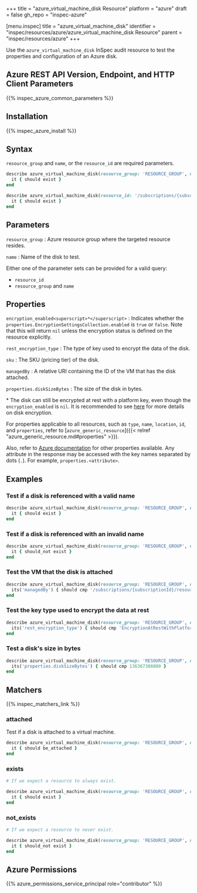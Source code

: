 +++
title = "azure_virtual_machine_disk Resource"
platform = "azure"
draft = false
gh_repo = "inspec-azure"

[menu.inspec]
title = "azure_virtual_machine_disk"
identifier = "inspec/resources/azure/azure_virtual_machine_disk Resource"
parent = "inspec/resources/azure"
+++

Use the `azure_virtual_machine_disk` InSpec audit resource to test the properties and configuration of an Azure disk.

## Azure REST API Version, Endpoint, and HTTP Client Parameters

{{% inspec_azure_common_parameters %}}

## Installation

{{% inspec_azure_install %}}

## Syntax

`resource_group` and `name`, or the `resource_id` are required parameters.

```ruby
describe azure_virtual_machine_disk(resource_group: 'RESOURCE_GROUP', name: 'EXAMPLE_DISK') do
  it { should exist }
end
```

```ruby
describe azure_virtual_machine_disk(resource_id: '/subscriptions/{subscriptionId}/resourceGroups/{resourceGroupName}/providers/Microsoft.Compute/disks/{diskName}') do
  it { should exist }
end
```

## Parameters

`resource_group`
: Azure resource group where the targeted resource resides.

`name`
: Name of the disk to test.

Either one of the parameter sets can be provided for a valid query:

- `resource_id`
- `resource_group` and `name`

## Properties

`encryption_enabled<superscript>*</superscript>`
: Indicates whether the `properties.EncryptionSettingsCollection.enabled` is `true` or `false`. Note that this will return `nil` unless the encryption status is defined on the resource explicitly.

`rest_encryption_type`
: The type of key used to encrypt the data of the disk.

`sku`
: The SKU (pricing tier) of the disk.

`managedBy`
: A relative URI containing the ID of the VM that has the disk attached.

`properties.diskSizeBytes`
: The size of the disk in bytes.

<superscript>*</superscript> The disk can still be encrypted at rest with a platform key, even though the `encryption_enabled` is `nil`. It is recommended to see [here](https://docs.microsoft.com/en-us/azure/virtual-machines/linux/disk-encryption) for more details on disk encryption.

For properties applicable to all resources, such as `type`, `name`, `location`, `id`, and `properties`, refer to [`azure_generic_resource`]({{< relref "azure_generic_resource.md#properties" >}}).

Also, refer to [Azure documentation](https://docs.microsoft.com/en-us/rest/api/compute/disks/get#disk) for other properties available.
Any attribute in the response may be accessed with the key names separated by dots (`.`). For example, `properties.<attribute>`.

## Examples

### Test if a disk is referenced with a valid name

```ruby
describe azure_virtual_machine_disk(resource_group: 'RESOURCE_GROUP', name: 'OS_DISK') do
  it { should exist }
end
```

### Test if a disk is referenced with an invalid name

```ruby
describe azure_virtual_machine_disk(resource_group: 'RESOURCE_GROUP', name: 'i-dont-exist') do
  it { should_not exist }
end
```

### Test the VM that the disk is attached

```ruby
describe azure_virtual_machine_disk(resource_group: 'RESOURCE_GROUP', name: 'OS_DISK') do
  its('managedBy') { should cmp '/subscriptions/{subscriptionId}/resourceGroups/{resourceGroup}/providers/Microsoft.Compute/virtualMachines/{vmName}' }
end
```

### Test the key type used to encrypt the data at rest

```ruby
describe azure_virtual_machine_disk(resource_group: 'RESOURCE_GROUP', name: 'OS_DISK') do
  its('rest_encryption_type') { should cmp 'EncryptionAtRestWithPlatformKey' }
end
```

### Test a disk's size in bytes

```ruby
describe azure_virtual_machine_disk(resource_group: 'RESOURCE_GROUP', name: 'OS_DISK') do
  its('properties.diskSizeBytes') { should cmp 136367308800 }
end
```

## Matchers

{{% inspec_matchers_link %}}

### attached

Test if a disk is attached to a virtual machine.

```ruby
describe azure_virtual_machine_disk(resource_group: 'RESOURCE_GROUP', name: 'OS_DISK') do
  it { should be_attached }
end
```

### exists

```ruby
# If we expect a resource to always exist.

describe azure_virtual_machine_disk(resource_group: 'RESOURCE_GROUP', name: 'OS_DISK') do
  it { should exist }
end
```

### not_exists

```ruby
# If we expect a resource to never exist.

describe azure_virtual_machine_disk(resource_group: 'RESOURCE_GROUP', name: 'OS_DISK') do
  it { should_not exist }
end
```

## Azure Permissions

{{% azure_permissions_service_principal role="contributor" %}}
